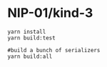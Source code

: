 # NIP-01/kind-3

```
yarn install
yarn build:test

#build a bunch of serializers
yarn build:all
```
